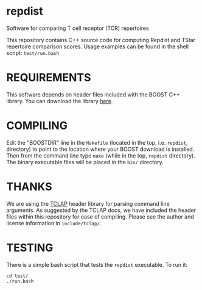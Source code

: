 # repdist
Software for comparing T cell receptor (TCR) repertoires

This repository contains C++ source code for computing Repdist and TStar repertoire comparison scores.
Usage examples can be found in the shell script: `test/run.bash`

# REQUIREMENTS

This software depends on header files included with the BOOST C++ library.
You can download the library [here](https://www.boost.org/users/download/).

# COMPILING

Edit the "BOOSTDIR" line in the `Makefile` (located in the top, i.e. `repdist`, directory) to point to the location where your BOOST download is installed. Then from the command line type `make` (while in the top, `repdist` directory). The binary executable files will be placed in the `bin/` directory.

# THANKS

We are using the [TCLAP](http://tclap.sourceforge.net/) header library for parsing command line arguments. As suggested by the TCLAP docs, we have included the header files within this repository for ease of compiling. Please see the author and license information in `include/tclap/`.

# TESTING

There is a simple bash script that tests the `repdist` executable. To run it:

```
cd test/
./run.bash
```

